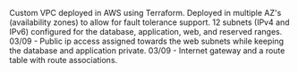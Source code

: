 Custom VPC deployed in AWS using Terraform.
Deployed in multiple AZ's (availability zones) to allow for fault tolerance support.
12 subnets (IPv4 and IPv6) configured for the database, application, web, and reserved ranges.
03/09 - Public ip access assigned towards the web subnets while keeping the database and application private.
03/09 - Internet gateway and a route table with route associations. 

